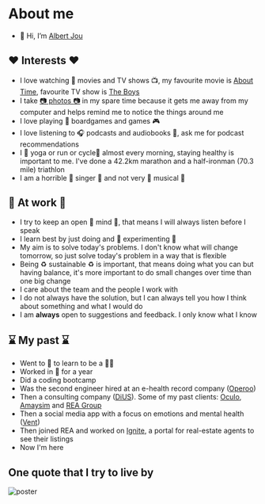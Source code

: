 # About me
- :wave: Hi, I’m <a href="https://www.linkedin.com/in/joualbert/" target="_blank">Albert Jou</a>

## :heart: Interests :heart:
- I love watching :movie_camera: movies and TV shows :tv:, my favourite movie is <a href="https://www.imdb.com/title/tt2194499/" target="_blank">About Time</a>, favourite TV show is <a href="https://www.imdb.com/title/tt1190634" target="_blank">The Boys</a>
- I take <a href="http://instagram.com/a1bie" target="_blank">:camera: photos :camera:</a> in my spare time because it gets me away from my computer and helps remind me to notice the things around me
- I love playing :game_die: boardgames and games :video_game:
- I love listening to :headphones: podcasts and audiobooks :book:, ask me for podcast recommendations
- I :running: yoga or run or cycle:running: almost every morning, staying healthy is important to me. I've done a 42.2km marathon and a half-ironman (70.3 mile) triathlon
- I am a horrible :microphone: singer :microphone: and not very :musical_keyboard: musical :musical_keyboard:

## :briefcase: At work :briefcase:
- I try to keep an open :brain: mind :brain:, that means I will always listen before I speak
- I learn best by just doing and :microscope: experimenting :microscope:
- My aim is to solve today's problems. I don't know what will change tomorrow, so just solve today's problem in a way that is flexible
- Being :recycle: sustainable :recycle: is important, that means doing what you can but having balance, it's more important to do small changes over time than one big change
- I care about the team and the people I work with
- I do not always have the solution, but I can always tell you how I think about something and what I would do
- I am **always** open to suggestions and feedback. I only know what I know

## :hourglass: My past :hourglass:
- Went to :school: to learn to be a :man_scientist:
- Worked in :bank: for a year
- Did a coding bootcamp
- Was the second engineer hired at an e-health record company (<a href="https://www.operoo.com/" target="_blank">Operoo</a>) 
- Then a consulting company (<a href="https://dius.com.au/" target="_blank">DiUS</a>). Some of my past clients: <a href="https://www.oculo.com.au/" target="_blank">Oculo</a>, <a href="https://www.amaysim.com.au/" target="_blank">Amaysim</a> and <a href="https://www.rea-group.com/" target="_blank">REA Group</a>
- Then a social media app with a focus on emotions and mental health (<a href="https://www.vent.co/" target="_blank">Vent</a>)
- Then joined REA and worked on <a href="https://ignite.realestate.com.au/" target="_blank">Ignite</a>, a portal for real-estate agents to see their listings
- Now I'm here

## One quote that I try to live by
![poster](https://user-images.githubusercontent.com/82794439/121618959-124a2700-caab-11eb-909c-c59b025b26f7.jpg)

